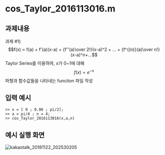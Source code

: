 # cos_Taylor_2016113016.m

## 과제내용

과제 #1) $$f(x) = f(a) + f'(a)(x-a) + {f''(a)\over 2!}(x-a)^2 + ... + {f^{(n)}(a)\over n!}(x-a)^n+...$$ Taylor Series를 이용하여, x가 0~1에 대해 $$f(x) = e^{-x}$$ 파형과 함수값들을 나타내는 funciton 파일 작성



## 입력 예시


    >> x = [ 0 ; 0.06 ; pi/2];
    >> a = pi/4 ; n = 4;
    >> cos_Taylor_2016113016(x,a,n)
    
    
 ## 예시 실행 화면 

   ![kakaotalk_20181122_202530205](https://user-images.githubusercontent.com/44545584/48903727-b34a4580-ee9f-11e8-85d4-202473b60c2b.jpg)

